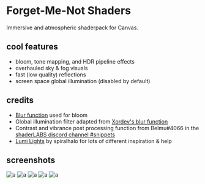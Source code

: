 # Forget-Me-Not Shaders

Immersive and atmospheric shaderpack for Canvas. 

## cool features
- bloom, tone mapping, and HDR pipeline effects
- overhauled sky & fog visuals
- fast (low quality) reflections
- screen space global illumination (disabled by default)

## credits
-  [Blur function](https://github.com/Jam3/glsl-fast-gaussian-normalAwareBlur) used for bloom
- Global illumination filter adapted from [Xordev's blur function](https://github.com/XorDev/Ominous-Shaderpack/blob/main/shaders/lib/Blur.inc)
- Contrast and vibrance post processing function from Belmu#4066 in the [shaderLABS discord channel #snippets](https://discord.com/channels/237199950235041794/525510804494221312/959153316401655849)
- [Lumi Lights](https://github.com/spiralhalo/LumiLights) by spiralhalo for lots of different inspiration & help

## screenshots
![a](https://media.discordapp.net/attachments/734161464184799296/962862384362434560/unknown.png?width=1276&height=676)
![a](https://cdn.discordapp.com/attachments/734161464184799296/961154329191010314/unknown.png)
![a](https://cdn.discordapp.com/attachments/734161464184799296/963137800948056205/unknown.png)
![a](https://cdn.discordapp.com/attachments/839653070622818337/964607086325543022/unknown.png)
![a](https://cdn.discordapp.com/attachments/901517934629908583/963205333709389834/unknown.png)